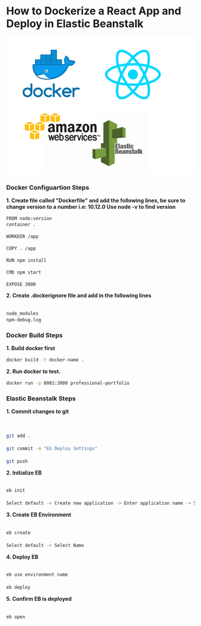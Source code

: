 # How to Dockerize a React App and Deploy in Elastic Beanstalk

<img src="https://github.com/ryanlb777/Docker-Demo/blob/master/react_eb.PNG"/>


### Docker Configuartion Steps

__1. Create file called "Dockerfile" and add the following lines, be sure to change version to a number i.e: 10.12.0
Use node -v to find version__

```
FROM node:version
container .

WORKDIR /app

COPY . /app

RUN npm install

CMD npm start

EXPOSE 3000
```

__2. Create .dockerignore file and add in the following lines__

```sh

node_modules
npm-debug.log

```


### Docker Build Steps

__1. Build docker first__

```sh
docker build -t docker-name .
```
__2. Run docker to test.__

```sh
docker run -p 8081:3000 professional-portfolio
```

### Elastic Beanstalk Steps

__1. Commit changes to git__
```sh


git add .

git commit -m "Eb Deploy Settings"

git push
```

__2. Initialize EB__
```sh

eb init 

Select default -> Create new application -> Enter application name -> Setup ssh
```
__3. Create EB Environment__
```sh

eb create

Select default -> Select Name
```
__4. Deploy EB__
```sh

eb use environment name

eb deploy
```
__5. Confirm EB is deployed__
```sh

eb open

```
